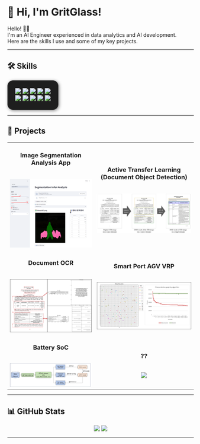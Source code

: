 # 👋 Hi, I'm GritGlass!
    
Hello! 🚀✨  
I'm an AI Engineer experienced in data analytics and AI development.  
Here are the skills I use and some of my key projects.    


            
---

## 🛠 Skills

<div align="center" style="border: 1px solid #444; border-radius: 15px; padding: 20px; background-color: #1e1e1e; box-shadow: 2px 2px 8px #888; display: inline-block;">

  <!-- 1번째 줄 -->
  <img src="https://img.shields.io/badge/Python-3776AB?style=for-the-badge&logo=python&logoColor=white"/>
  <img src="https://img.shields.io/badge/MySQL-4479A1?style=for-the-badge&logo=mysql&logoColor=white"/>
  <img src="https://img.shields.io/badge/PyTorch-EE4C2C?style=for-the-badge&logo=pytorch&logoColor=white"/>
  <img src="https://img.shields.io/badge/Pandas-150458?style=for-the-badge&logo=pandas&logoColor=white"/>
  <img src="https://img.shields.io/badge/Plotly-3F4F75?style=for-the-badge&logo=plotly&logoColor=white"/>
  
  <br/>

  <!-- 2번째 줄 -->
  <img src="https://img.shields.io/badge/AWS-232F3E?style=for-the-badge&logo=amazon-aws&logoColor=white"/>
  <img src="https://img.shields.io/badge/Streamlit-FF4B4B?style=for-the-badge&logo=streamlit&logoColor=white"/>
  <img src="https://img.shields.io/badge/Matplotlib-11557c?style=for-the-badge&logo=plotly&logoColor=white"/>
  <img src="https://img.shields.io/badge/Seaborn-4B8BBE?style=for-the-badge&logo=python&logoColor=white"/>
  <img src="https://img.shields.io/badge/Polars-5A0FC8?style=for-the-badge&logo=rust&logoColor=white"/>

</div>

---

## 📌 Projects

<table align="center">
  <tr>
    <td align="center">
      <h3>Image Segmentation Analysis App</h3>
      <br/>
      <a href="https://github.com/GritGlass/AI-portfolio/tree/master/segmentation_analizer">
        <img src="https://github.com/GritGlass/AI-portfolio/blob/416ada79f311d805c76e98124e2e8e562b024002/segmentation_analizer/assets/analizer.png" width="340" />
      </a>  
    </td>
    <td align="center">
      <h3>Active Transfer Learning (Document Object Detection)</h3>
      <br/>
      <a href="https://github.com/GritGlass/AI-portfolio/tree/master/active_learning_object_detection">
        <img src="https://github.com/GritGlass/AI-portfolio/blob/5b43ed9b6da8edee690fcbf53bbaea364537fcfa/active_learning_object_detection/assets/example.png" width="340" />
      </a>
    </td>
  </tr>
  <tr>
    <td align="center">
      <h3>Document OCR</h3>
      <br/>
      <a href="https://github.com/GritGlass/AI-portfolio/tree/master/OCR">
        <img src="https://github.com/GritGlass/AI-portfolio/blob/3a4e16a130a4b0aba49cca62070fb28ec93e339f/OCR/assets/OCR.png" width="340" />
      </a>
    </td>
    <td align="center">
      <h3>Smart Port AGV VRP</h3>
      <br/>
      <a href="https://github.com/GritGlass/AI-portfolio/tree/master/AGV_VRP">
        <img src="https://github.com/GritGlass/AI-portfolio/blob/376ed2f26fa16dc6b7fa5ebc5de17fe0d4661999/AGV_VRP/assets/img2.png" width="340" />
      </a>
    </td>
  </tr>
   <tr>
    <td align="center">
      <h3>Battery SoC</h3>
      <br/>
      <a href="https://github.com/GritGlass/AI-portfolio/tree/master/Battery_SoC">
        <img src="https://github.com/GritGlass/AI-portfolio/blob/e46afd845d297b3767a97776d5cc407e8bc508f6/Battery_SoC/assets/Algorithm.png" width="340" />
      </a>
    </td>
    <td align="center">
      <h3>??</h3>
      <br/>
      <a href="??">
        <img src="??" width="340" />
      </a>
    </td>
  </tr>  
</table>

---

## 📊 GitHub Stats

<p align="center">
  <img src="https://github-readme-stats.vercel.app/api?username=GritGlass&show_icons=true&theme=tokyonight" height="160"/>
  <img src="https://github-readme-stats.vercel.app/api/top-langs/?username=GritGlass&layout=compact&theme=tokyonight" height="160"/>
</p>



            
---

        

